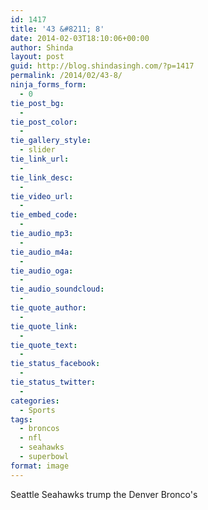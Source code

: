 ```yaml
---
id: 1417
title: '43 &#8211; 8'
date: 2014-02-03T18:10:06+00:00
author: Shinda
layout: post
guid: http://blog.shindasingh.com/?p=1417
permalink: /2014/02/43-8/
ninja_forms_form:
  - 0
tie_post_bg:
  - 
tie_post_color:
  - 
tie_gallery_style:
  - slider
tie_link_url:
  - 
tie_link_desc:
  - 
tie_video_url:
  - 
tie_embed_code:
  - 
tie_audio_mp3:
  - 
tie_audio_m4a:
  - 
tie_audio_oga:
  - 
tie_audio_soundcloud:
  - 
tie_quote_author:
  - 
tie_quote_link:
  - 
tie_quote_text:
  - 
tie_status_facebook:
  - 
tie_status_twitter:
  - 
categories:
  - Sports
tags:
  - broncos
  - nfl
  - seahawks
  - superbowl
format: image
---
```

Seattle Seahawks trump the Denver Bronco's